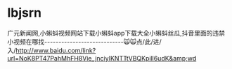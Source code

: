 # lbjsrn
广元新闻网,小蝌蚪视频网站下载小蝌蚪app下载大全小蝌蚪丝瓜,抖音里面的违禁小视频在哪找----------------------------🙀🙀点/此/进/入/http://www.baidu.com/link?url=NoK8PT47PahMhFH8Vie_jnciyIKNTTtVBQKpill6udK&amp;wd
